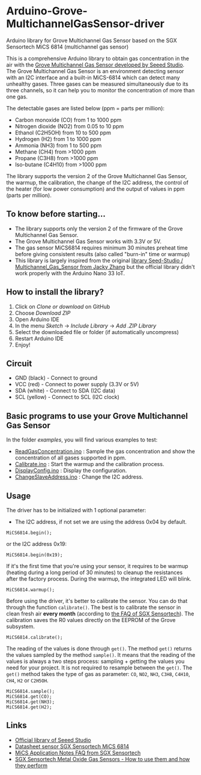 # Arduino-Grove-MultichannelGasSensor-driver
Arduino library for Grove Multichannel Gas Sensor based on the SGX Sensortech MiCS 6814 (multichannel gas sensor)

This is a comprehensive Arduino library to obtain gas concentration in the air with the [Grove Multichannel Gas Sensor developed by Seeed Studio](https://www.seeedstudio.com/Grove-Multichannel-Gas-Sensor.html). The Grove Multichannel Gas Sensor  is an environment detecting sensor with an I2C interface and a built-in MiCS-6814 which can detect many unhealthy gases. Three gases can be measured simultaneously due to its three channels, so it can help you to monitor the concentration of more than one gas.

The detectable gases are listed below (ppm = parts per million):
  * Carbon monoxide (CO) from 1 to 1000 ppm
  * Nitrogen dioxide (NO2) from 0.05 to 10 ppm
  * Ethanol (C2H5OH) from 10 to 500 ppm
  * Hydrogen (H2) from 1 to 1000 ppm
  * Ammonia (NH3) from 1 to 500 ppm
  * Methane (CH4) from >1000 ppm
  * Propane (C3H8) from >1000 ppm
  * Iso-butane (C4H10) from >1000 ppm

The library supports the version 2 of the Grove Multichannel Gas Sensor, the warmup, the calibration, the change of the I2C address, the control of the heater (for low power consumption) and the output of values in ppm (parts per million).

## To know before starting...
  * The library supports only the version 2 of the firmware of the Grove Multichannel Gas Sensor.
  * The Grove Multichannel Gas Sensor works with 3.3V or 5V.
  * The gas sensor MiCS6814 requires minimum 30 minutes preheat time before giving consistent results (also called "burn-in" time or warmup)
  * This library is largely inspired from the original [library Seed-Studio / Multichannel_Gas_Sensor from Jacky Zhang](https://github.com/Seeed-Studio/Mutichannel_Gas_Sensor/) but the official library didn't work properly with the Arduino Nano 33 IoT.
  
## How to install the library?
 1. Click on *Clone or download* on GitHub
 2. Choose *Download ZIP*
 3. Open Arduino IDE
 4. In the menu *Sketch* -> *Include Library* -> *Add .ZIP Library*
 5. Select the downloaded file or folder (if automatically uncompress)
 6. Restart Arduino IDE
 7. Enjoy!
 
## Circuit
 * GND (black) - Connect to ground
 * VCC (red) - Connect to power supply (3.3V or 5V)
 * SDA (white) - Connect to SDA (I2C data)
 * SCL (yellow) - Connect to SCL (I2C clock)

## Basic programs to use your Grove Multichannel Gas Sensor
In the folder *examples*, you will find various examples to test:
 * [ReadGasConcentration.ino](https://github.com/ostaquet/Arduino-Grove-MultichannelGasSensor-driver/blob/master/examples/ReadGasConcentration/ReadGasConcentration.ino) : Sample the gas concentration and show the concentration of all gases supported in ppm.
 * [Calibrate.ino]() : Start the warmup and the calibration process.
 * [DisplayConfig.ino]() : Display the configuration.
 * [ChangeSlaveAddress.ino]() : Change the I2C address.
 
## Usage
The driver has to be initialized with 1 optional parameter:
  * The I2C address, if not set we are using the address 0x04 by default.
```
MiCS6814.begin();
```
or the I2C address 0x19:
```
MiCS6814.begin(0x19);
```

If it's the first time that you're using your sensor, it requires to be warmup (heating during a long period of 30 minutes) to cleanup the resistances after the factory process. During the warmup, the integrated LED will blink.
```
MiCS6814.warmup();
```

Before using the driver, it's better to calibrate the sensor. You can do that through the function `calibrate()`. The best is to calibrate the sensor in clean fresh air **every month** (according to [the FAQ of SGX Sensortech](https://github.com/ostaquet/Arduino-Grove-MultichannelGasSensor-driver/blob/master/datasheet/FAQ%20for%20SGX%20MiCS%20Gas%20Sensors.pdf)). The calibration saves the R0 values directly on the EEPROM of the Grove subsystem.
```
MiCS6814.calibrate();
```

The reading of the values is done through `get()`. The method `get()` returns the values sampled by the method `sample()`. It means that the reading of the values is always a two steps process: sampling + getting the values you need for your project. It is not required to resample between the `get()`. The `get()` method takes the type of gas as parameter: `CO`, `NO2`, `NH3`, `C3H8`, `C4H10`, `CH4`, `H2` or `C2H5OH`.

```
MiCS6814.sample();
MiCS6814.get(CO);
MiCS6814.get(NH3);
MiCS6814.get(H2);
```

## Links
 * [Official library of Seeed Studio](https://github.com/Seeed-Studio/Mutichannel_Gas_Sensor/)
 * [Datasheet sensor SGX Sensortech MiCS 6814](https://github.com/ostaquet/Arduino-Grove-MultichannelGasSensor-driver/blob/master/datasheet/Datasheet%20SGX%20MiCS%206814%20rev8.pdf)
 * [MiCS Application Notes FAQ from SGX Sensortech](https://github.com/ostaquet/Arduino-Grove-MultichannelGasSensor-driver/blob/master/datasheet/FAQ%20for%20SGX%20MiCS%20Gas%20Sensors.pdf)
 * [SGX Sensortech Metal Oxide Gas Sensors - How to use them and how they perform](https://github.com/ostaquet/Arduino-Grove-MultichannelGasSensor-driver/blob/master/datasheet/SGX%20Metal%20Oxide%20Gas%20Sensors%20V1.pdf)
